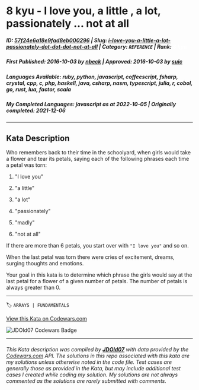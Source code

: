 # 8 kyu - I love you,  a little ,  a lot,  passionately ... not at all

##### **ID**: [57f24e6a18e9fad8eb000296](https://www.codewars.com/kata/57f24e6a18e9fad8eb000296) | **Slug**: [i-love-you-a-little-a-lot-passionately-dot-dot-dot-not-at-all](https://www.codewars.com/kata/57f24e6a18e9fad8eb000296) | **Category**: `REFERENCE` | **Rank**: <span style="color:white">8 kyu</span>

##### **First Published**: 2016-10-03 ***by*** [nbeck](https://www.codewars.com/users/nbeck) | **Approved**: 2016-10-03 ***by*** [suic](https://www.codewars.com/users/suic)

##### **Languages Available**: ruby, python, javascript, coffeescript, fsharp, crystal, cpp, c, php, haskell, java, csharp, nasm, typescript, julia, r, cobol, go, rust, lua, factor, scala

##### **My Completed Languages**: javascript ***as at*** 2022-10-05 | **Originally completed**: 2021-12-06

---

## Kata Description


Who remembers back to their time in the schoolyard, when girls would take a flower and tear its petals, saying each of the following phrases each time a petal was torn:



1. "I love you"

2. "a little"

3. "a lot"

4. "passionately"

5. "madly"

6. "not at all"



If there are more than 6 petals, you start over with `"I love you"` and so on.



When the last petal was torn there were cries of excitement, dreams, surging thoughts and emotions.



Your goal in this kata is to determine which phrase the girls would say at the last petal for a flower of a given number of petals. The number of petals is always greater than 0.

---


🏷 `ARRAYS | FUNDAMENTALS`


[View this Kata on Codewars.com](https://www.codewars.com/kata/57f24e6a18e9fad8eb000296)

![](https://www.codewars.com/users/jdold07/badges/large "JDOld07 Codewars Badge")

---

###### *This Kata description was compiled by [**JDOld07**](https://tpstech.dev) with data provided by the [Codewars.com](https://www.codewars.com) API.  The solutions in this repo associated with this kata are my solutions unless otherwise noted in the code file.  Test cases are generally those as provided in the Kata, but may include additional test cases I created while coding my solution.  My solutions are not always commented as the solutions are rarely submitted with comments.*
